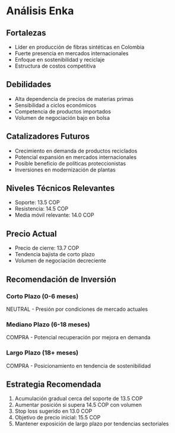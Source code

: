 # Análisis Enka

## Fortalezas

- Líder en producción de fibras sintéticas en Colombia
- Fuerte presencia en mercados internacionales
- Enfoque en sostenibilidad y reciclaje
- Estructura de costos competitiva

## Debilidades

- Alta dependencia de precios de materias primas
- Sensibilidad a ciclos económicos
- Competencia de productos importados
- Volumen de negociación bajo en bolsa

## Catalizadores Futuros

- Crecimiento en demanda de productos reciclados
- Potencial expansión en mercados internacionales
- Posible beneficio de políticas proteccionistas
- Inversiones en modernización de plantas

## Niveles Técnicos Relevantes

- Soporte: 13.5 COP
- Resistencia: 14.5 COP
- Media móvil relevante: 14.0 COP

## Precio Actual

- Precio de cierre: 13.7 COP
- Tendencia bajista de corto plazo
- Volumen de negociación decreciente

## Recomendación de Inversión

### Corto Plazo (0-6 meses)

NEUTRAL - Presión por condiciones de mercado actuales

### Mediano Plazo (6-18 meses)

COMPRA - Potencial recuperación por mejora en demanda

### Largo Plazo (18+ meses)

COMPRA - Posicionamiento en tendencia de sostenibilidad

## Estrategia Recomendada

1. Acumulación gradual cerca del soporte de 13.5 COP
2. Aumentar posición si supera 14.5 COP con volumen
3. Stop loss sugerido en 13.0 COP
4. Objetivo de precio inicial: 15.5 COP
5. Mantener exposición de largo plazo por tendencias sectoriales
